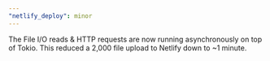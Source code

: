 ```yaml
---
"netlify_deploy": minor
---
```


The File I/O reads & HTTP requests are now running asynchronously on top of Tokio. This reduced a 2,000 file upload to Netlify down to ~1 minute.
